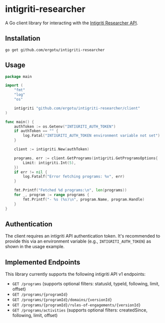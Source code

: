 # intigriti-researcher

A Go client library for interacting with the [Intigriti Researcher API](https://kb.intigriti.com/en/articles/8529303-intigriti-researcher-api).

## Installation

`go get github.com/ergotu/intigriti-researcher`

## Usage

```go
package main

import (
	"fmt"
	"log"
	"os"

	intigriti "github.com/ergotu/intigriti-researcher/client"
)

func main() {
	authToken := os.Getenv("INTIGRITI_AUTH_TOKEN")
	if authToken == "" {
		log.Fatal("INTIGRITI_AUTH_TOKEN environment variable not set")
	}

	client := intigriti.New(authToken)

	programs, err := client.GetPrograms(intigriti.GetProgramsOptions{
		Limit: intigriti.Int(5),
	})
	if err != nil {
		log.Fatalf("Error fetching programs: %v", err)
	}

	fmt.Printf("Fetched %d programs:\n", len(programs))
	for _, program := range programs {
		fmt.Printf("- %s (%s)\n", program.Name, program.Handle)
	}
}
```

## Authentication

The client requires an intigriti API authentication token. It's recommended to provide this via an environment variable (e.g., `INTIGRITI_AUTH_TOKEN`) as shown in the usage example.

## Implemented Endpoints

This library currently supports the following intigriti API v1 endpoints:

* `GET /programs` (supports optional filters: statusId, typeId, following, limit, offset)
* `GET /programs/{programId}`
* `GET /programs/{programId}/domains/{versionId}`
* `GET /programs/{programId}/rules-of-engagements/{versionId}`
* `GET /programs/activities` (supports optional filters: createdSince, following, limit, offset)
